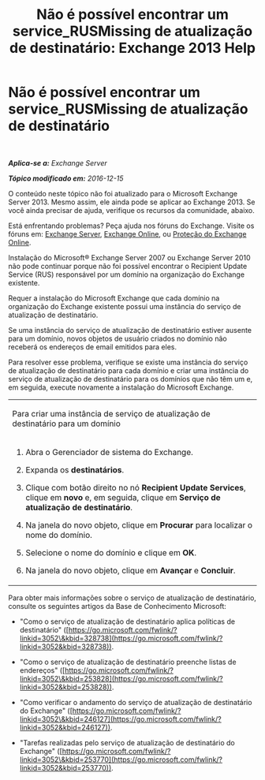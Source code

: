 ﻿---
title: 'Não é possível encontrar um service_RUSMissing de atualização de destinatário: Exchange 2013 Help'
TOCTitle: Não é possível encontrar um service_RUSMissing de atualização de destinatário
ms:assetid: 920fbf51-d5e4-4ac6-869f-7f1c5d9a3024
ms:mtpsurl: https://technet.microsoft.com/pt-br/library/ms.exch.setupreadiness.rusmissing(v=EXCHG.150)
ms:contentKeyID: 50486191
ms.date: 05/22/2018
mtps_version: v=EXCHG.150
ms.translationtype: MT
---

# Não é possível encontrar um service\_RUSMissing de atualização de destinatário

 

_**Aplica-se a:** Exchange Server_

_**Tópico modificado em:** 2016-12-15_

O conteúdo neste tópico não foi atualizado para o Microsoft Exchange Server 2013. Mesmo assim, ele ainda pode se aplicar ao Exchange 2013. Se você ainda precisar de ajuda, verifique os recursos da comunidade, abaixo.

Está enfrentando problemas? Peça ajuda nos fóruns do Exchange. Visite os fóruns em: [Exchange Server](https://go.microsoft.com/fwlink/p/?linkid=60612), [Exchange Online](https://go.microsoft.com/fwlink/p/?linkid=267542), ou [Proteção do Exchange Online](https://go.microsoft.com/fwlink/p/?linkid=285351).

Instalação do Microsoft® Exchange Server 2007 ou Exchange Server 2010 não pode continuar porque não foi possível encontrar o Recipient Update Service (RUS) responsável por um domínio na organização do Exchange existente.

Requer a instalação do Microsoft Exchange que cada domínio na organização do Exchange existente possui uma instância do serviço de atualização de destinatário.

Se uma instância do serviço de atualização de destinatário estiver ausente para um domínio, novos objetos de usuário criados no domínio não receberá os endereços de email emitidos para eles.

Para resolver esse problema, verifique se existe uma instância do serviço de atualização de destinatário para cada domínio e criar uma instância do serviço de atualização de destinatário para os domínios que não têm um e, em seguida, execute novamente a instalação do Microsoft Exchange.


<table>
<colgroup>
<col style="width: 100%" />
</colgroup>
<tbody>
<tr class="odd">
<td><p>Para criar uma instância de serviço de atualização de destinatário para um domínio</p></td>
</tr>
<tr class="even">
<td><ol>
<li><p>Abra o Gerenciador de sistema do Exchange.</p></li>
<li><p>Expanda os <strong>destinatários</strong>.</p></li>
<li><p>Clique com botão direito no nó <strong>Recipient Update Services</strong>, clique em <strong>novo</strong> e, em seguida, clique em <strong>Serviço de atualização de destinatário</strong>.</p></li>
<li><p>Na janela do novo objeto, clique em <strong>Procurar</strong> para localizar o nome do domínio.</p></li>
<li><p>Selecione o nome do domínio e clique em <strong>OK</strong>.</p></li>
<li><p>Na janela do novo objeto, clique em <strong>Avançar</strong> e <strong>Concluir</strong>.</p></li>
</ol></td>
</tr>
</tbody>
</table>


Para obter mais informações sobre o serviço de atualização de destinatário, consulte os seguintes artigos da Base de Conhecimento Microsoft:

  - "Como o serviço de atualização de destinatário aplica políticas de destinatário" ([https://go.microsoft.com/fwlink/?linkid=3052\&kbid=328738](https://go.microsoft.com/fwlink/?linkid=3052&kbid=328738)).

  - "Como o serviço de atualização de destinatário preenche listas de endereços" ([https://go.microsoft.com/fwlink/?linkid=3052\&kbid=253828](https://go.microsoft.com/fwlink/?linkid=3052&kbid=253828)).

  - "Como verificar o andamento do serviço de atualização de destinatário do Exchange" ([https://go.microsoft.com/fwlink/?linkid=3052\&kbid=246127](https://go.microsoft.com/fwlink/?linkid=3052&kbid=246127)).

  - "Tarefas realizadas pelo serviço de atualização de destinatário do Exchange" ([https://go.microsoft.com/fwlink/?linkid=3052\&kbid=253770](https://go.microsoft.com/fwlink/?linkid=3052&kbid=253770)).

